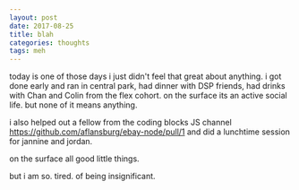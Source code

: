 ```yaml
---
layout: post
date: 2017-08-25
title: blah
categories: thoughts
tags: meh
---
```


today is one of those days i just didn't feel that great about anything. i got done early and ran in central park, had dinner with DSP friends, had drinks with Chan and Colin from the flex cohort. on the surface its an active social life. but none of it means anything.

i also helped out a fellow from the coding blocks JS channel <https://github.com/aflansburg/ebay-node/pull/1> and did a lunchtime session for jannine and jordan.

on the surface all good little things.

but i am so. tired. of being insignificant.
